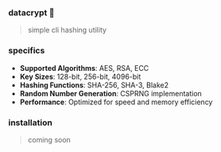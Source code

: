 ### datacrypt 🔐

> simple cli hashing utility

### specifics
- **Supported Algorithms**: AES, RSA, ECC
- **Key Sizes**: 128-bit, 256-bit, 4096-bit
- **Hashing Functions**: SHA-256, SHA-3, Blake2
- **Random Number Generation**: CSPRNG implementation
- **Performance**: Optimized for speed and memory efficiency

### installation 

> coming soon 
